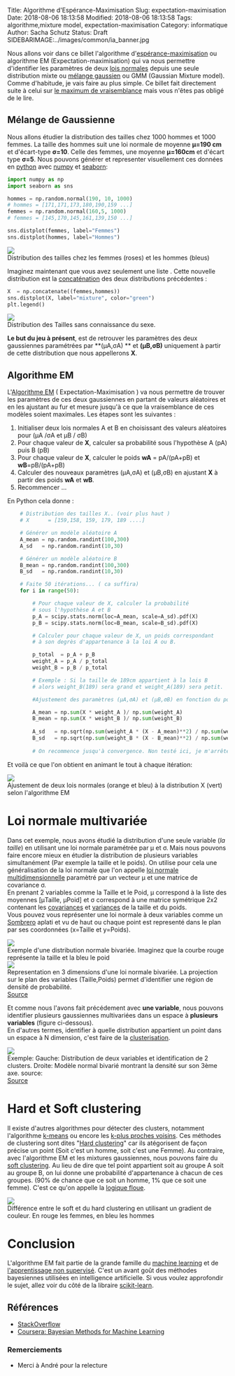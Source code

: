Title: Algorithme d'Espérance-Maximisation
Slug: expectation-maximisation
Date: 2018-08-06 18:13:58
Modified: 2018-08-06 18:13:58
Tags: algorithme,mixture model, expectation-maximisation
Category: informatique
Author: Sacha Schutz
Status: Draft
SIDEBARIMAGE:../images/common/ia_banner.jpg

Nous allons voir dans ce billet l'algorithme d'[espérance-maximisation](https://fr.wikipedia.org/wiki/Algorithme_esp%C3%A9rance-maximisation) ou algorithme EM (Expectation-maximisation) qui va nous permettre d'identifier les paramètres de deux [lois normales](https://fr.wikipedia.org/wiki/Loi_normale) depuis une seule distribution mixte ou [mélange gaussien](https://fr.wikipedia.org/wiki/Mod%C3%A8le_de_m%C3%A9lange_gaussien) ou GMM (Gaussian Mixture model). 
Comme d'habitude, je vais faire au plus simple. Ce billet fait directement suite à celui sur [le maximum de vraisemblance](maximum-de-vraissemblance.html) mais vous n'êtes pas obligé de le lire.

## Mélange de Gaussienne
Nous allons étudier la distribution des tailles chez 1000 hommes et 1000 femmes. La taille des hommes suit une loi normale de moyenne **μ=190 cm** et d'écart-type **σ=10**. Celle des femmes, une moyenne **μ=160cm** et d'écart type **σ=5**.
Nous pouvons générer et representer visuellement ces données en [python](https://www.python.org/) avec [numpy](http://www.numpy.org/) et [seaborn](https://seaborn.pydata.org/): 

```python    
import numpy as np
import seaborn as sns

hommes = np.random.normal(190, 10, 1000)
# hommes = [171,171,173,180,190,159 ...]
femmes = np.random.normal(160,5, 1000)
# femmes = [145,170,145,161,139,150 ...]

sns.distplot(femmes, label="Femmes")
sns.distplot(hommes, label="Hommes")
```

<div class="figure">
<img src="../images/mixture_model/hommes_femmes.png" />
<div class="legend"> Distribution des tailles chez les femmes (roses) et les hommes (bleus) </div>
</div>

Imaginez maintenant que vous avez seulement une liste . Cette nouvelle distribution est la [concaténation](https://fr.wikipedia.org/wiki/Concat%C3%A9nation) des deux distributions précédentes : 

```python   
X  = np.concatenate((femmes,hommes))
sns.distplot(X, label="mixture", color="green")
plt.legend()
```

<div class="figure">
<img src="../images/mixture_model/mixture.png" />
<div class="legend"> Distribution des Tailles sans connaissance du sexe. </div>
</div>

**Le but du jeu à présent**, est de retrouver les paramètres des deux gaussiennes paramétrées par **(μA,σA) ** et **(μB,σB)** uniquement à partir de cette distribution que nous appellerons **X**.

## Algorithme EM 
L'[Algorithme EM](https://fr.wikipedia.org/wiki/Algorithme_esp%C3%A9rance-maximisation) ( Expectation-Maximisation ) va nous permettre de trouver les paramètres de ces deux gaussiennes en partant de valeurs aléatoires et en les ajustant au fur et mesure jusqu'à ce que la vraisemblance de ces modèles soient maximales. Les étapes sont les suivantes :    

1. Initialiser deux lois normales A et B en choisissant des valeurs aléatoires pour (μA /σA et μB / σB)  
2. Pour chaque valeur de **X**, calculer sa probabilité sous l'hypothèse A (pA) puis B (pB)
3. Pour chaque valeur de **X**, calculer le poids **wA** = pA/(pA+pB) et **wB**=pB/(pA+pB) 
4. Calculer des nouveaux paramètres (μA,σA) et (μB,σB) en ajustant **X** à partir des poids **wA** et **wB**.
5. Recommencer ...

En Python cela donne : 

```python   
    # Distribution des tailles X.. (voir plus haut )
    # X      = [159,158, 159, 179, 189 ....]

    # Générer un modèle aléatoire A 
    A_mean = np.random.randint(100,300)
    A_sd   = np.random.randint(10,30)

    # Générer un modèle aléatoire B   
    B_mean = np.random.randint(100,300)
    B_sd   = np.random.randint(10,30)

    # Faite 50 itérations... ( ca suffira)
    for i in range(50):

        # Pour chaque valeur de X, calculer la probabilité 
        # sous l'hypothèse A et B
        p_A = scipy.stats.norm(loc=A_mean, scale=A_sd).pdf(X)
        p_B = scipy.stats.norm(loc=B_mean, scale=B_sd).pdf(X)

        # Calculer pour chaque valeur de X, un poids correspondant 
        # à son degrès d'appartenance à la loi A ou B.

        p_total  = p_A + p_B 
        weight_A = p_A / p_total
        weight_B = p_B / p_total

        # Exemple : Si la taille de 189cm appartient à la lois B 
        # alors weight_B(189) sera grand et weight_A(189) sera petit.

        #Ajustement des paramètres (μA,σA) et (μB,σB) en fonction du poids.

        A_mean = np.sum(X * weight_A )/ np.sum(weight_A)
        B_mean = np.sum(X * weight_B )/ np.sum(weight_B)
        
        A_sd   = np.sqrt(np.sum(weight_A * (X - A_mean)**2) / np.sum(weight_A))
        B_sd   = np.sqrt(np.sum(weight_B * (X - B_mean)**2) / np.sum(weight_B))
    
        # On recommence jusqu'à convergence. Non testé ici, je m'arrête à 50 iterations.

```

Et voilà ce que l'on obtient en animant le tout à chaque itération:    
    
<div class="figure">
<img src="../images/mixture_model/em_algo.gif" />
<div class="legend"> Ajustement de deux lois normales (orange et bleu) à la distribution X (vert) selon l'algorithme EM </div>
</div>


# Loi normale multivariée
Dans cet exemple, nous avons étudié la distribution d'une seule variable (*la taille*) en utilisant une loi normale paramétrée par μ et σ. 
Mais nous pouvons faire encore mieux en étudier la distribution de plusieurs variables simultanément (Par exemple la taille et le poids). On utilise pour cela une généralisation de la loi normale que l'on appelle [loi normale multidimensionnelle](https://fr.wikipedia.org/wiki/Loi_normale_multidimensionnelle) paramètré par un vecteur μ et une matrice de covariance σ.     
En prenant 2 variables comme la Taille et le Poid, μ correspond à la liste des moyennes [μTaille, μPoid] et σ correspond à une matrice symétrique 2x2 contenant les [covariances](https://fr.wikipedia.org/wiki/Covariance) et [variances](https://fr.wikipedia.org/wiki/Variance_(statistiques_et_probabilit%C3%A9s)) de la taille et du poids.    
Vous pouvez vous représenter une loi normale à deux variables comme un [Sombrero](https://fr.wikipedia.org/wiki/Sombrero) aplati et vu de haut ou chaque point est representé dans le plan par ses coordonnées (x=Taille et y=Poids).

<div class="figure">
<img src="../images/mixture_model/bivariate.png" />
<div class="legend"> Exemple d'une distribution normale bivariée. Imaginez que la courbe rouge représente la taille et la bleu le poid </div>
</div>

<div class="figure">
<img src="../images/mixture_model/bivariate_gaussian.png" />
<div class="legend"> Representation en 3 dimensions d'une loi normale bivariée. La projection sur le plan des variables (Taille,Poids) permet d'identifier une région de densité de probabilité. </br><a href="https://scipython.com/blog/visualizing-the-bivariate-gaussian-distribution/"> Source </a> </div>
</div>

Et comme nous l'avons fait précédement avec **une variable**, nous pouvons identifier plusieurs gaussiennes multivariées dans un espace à **plusieurs variables** (figure ci-dessous).     
En d'autres termes, identifier à quelle distribution appartient un point dans un espace à N dimension, c'est faire de la [clusterisation](https://fr.wikipedia.org/wiki/Partitionnement_de_donn%C3%A9es).


<div class="figure">
<img src="../images/mixture_model/bivariate2.png" />
<div class="legend"> Exemple: Gauche: Distribution de deux variables et identification de 2 clusters. Droite: Modèle normal bivarié montrant la densité sur son 3ème axe.  source: <br/><a href="https://www.sciencedirect.com/science/article/pii/S0167947315000171">Source</a>  </div>
</div>

# Hard et Soft clustering
Il existe d'autres algorithmes pour détecter des clusters, notamment l'algorithme [k-means](https://fr.wikipedia.org/wiki/K-moyennes) ou encore les [k-plus proches voisins](https://fr.wikipedia.org/wiki/M%C3%A9thode_des_k_plus_proches_voisins). Ces méthodes de clustering sont dites "[Hard clustering](https://www.youtube.com/watch?v=xtDMHPVDDKk)" car ils atégorisent de façon précise un point (Soit c'est un homme, soit c'est une Femme). Au contraire, avec l'algorithme EM et les mixtures gaussiennes, nous pouvons faire du [soft clustering](https://www.youtube.com/watch?v=xtDMHPVDDKk). Au lieu de dire que tel point appartient soit au groupe A soit au groupe B, on lui donne une probabilité d'appartenance à chacun de ces groupes. (90% de chance que ce soit un homme, 1% que ce soit une femme). C'est ce qu'on appelle la [logique floue](https://fr.wikipedia.org/wiki/Logique_floue).

<div class="figure">
<img src="../images/mixture_model/clustering.png" />
<div class="legend"> Différence entre le soft et du hard clustering en utilisant un gradient de couleur. En rouge les femmes, en bleu les hommes </div>
</div>

# Conclusion 
L'algorithme EM fait partie de la grande famille du [machine learning](https://fr.wikipedia.org/wiki/Apprentissage_automatique) et de [l'apprentissage non supervisé](https://fr.wikipedia.org/wiki/Apprentissage_non_supervis%C3%A9). C'est un avant goût des méthodes bayesiennes utilisées en intelligence artificielle. Si vous voulez approfondir le sujet, allez voir du côté de la libraire [scikit-learn](http://scikit-learn.org/stable/modules/mixture.html). 

## Références

- [StackOverflow](https://stackoverflow.com/questions/11808074/what-is-an-intuitive-explanation-of-the-expectation-maximization-technique)
- [Coursera: Bayesian Methods for Machine Learning](https://www.coursera.org/learn/bayesian-methods-in-machine-learning)

### Remerciements
- Merci à André pour la relecture